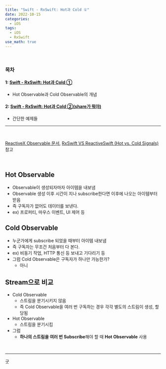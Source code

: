 ```yaml
---
title: "Swift - RxSwift: Hot과 Cold ①"
date: 2022-10-15
categories:
  - iOS
tags:
  - iOS
  - RxSwift
use_math: true
---
```

<br>

### 목차
#### 1: [Swift - RxSwift: Hot과 Cold ①](https://cyj893.github.io/ios/iOS4/)
- Hot Observable과 Cold Observable의 개념

#### 2: [Swift - RxSwift: Hot과 Cold ②(share가 뭐야)](https://cyj893.github.io/ios/iOS9/)
- 간단한 예제들

---

<br>

[ReactiveX Observable 문서](https://reactivex.io/documentation/observable.html), [RxSwift VS ReactiveSwift (Hot vs. Cold Signals)](https://medium.com/@MGamalAty/rxswift-vs-reactiveswift-hot-vs-cold-signals-part-1-ea3ec3c098b) 참고

<br>

## Hot Observable

- Observable이 생성되자마자 아이템을 내보냄
- Observable 생성 이후 시간이 지나 subscribe한다면 이후에 나오는 아이템부터 받음
- 즉 구독자가 없어도 데이터를 보낸다.
- ex) 프로퍼티, 마우스 이벤트, UI 제어 등

## Cold Observable

- 누군가에게 subscribe 되었을 때부터 아이템 내보냄
- 즉 구독자는 무조건 처음부터 다 본다.
- ex) 비동기 작업, HTTP 통신 등 보내고 기다리기 등
- 그럼 Cold Observable은 구독자가 하나만 가능한가?
    - 아니

## Stream으로 비교

- Cold Observable
    - 스트림을 분기시키지 않음
    - 즉 Cold Observable을 여러 번 구독하는 경우 각각 별도의 스트림이 생성, 할당됨
- Hot Observable
    - 스트림을 분기시킴
- 그럼
    - **하나의 스트림을 여러 번 Subscribe**해야 할 때 **Hot Observable** 사용

<br>

---

굿


<br>
